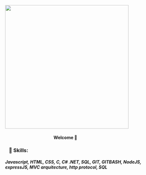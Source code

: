 <img style="width: 400px;" src="https://media0.giphy.com/media/Lny6Rw04nsOOc/giphy.gif?cid=ecf05e47k08b0l4wkypmw5qf08x6ed1iecsb7mseg7o1f7ms&rid=giphy.gif&ct=g" />
<h4>⠀⠀⠀⠀⠀⠀⠀⠀⠀⠀⠀⠀ ⠀⠀⠀Welcome 👋 </h4>

   
   
<h3>⠀🌟 Skills:</h3>

<h5>Javascript, HTML, CSS, C, C# .NET, SQL, GIT, GITBASH, NodeJS,<br>
   expressJS, MVC arquitecture, http protocol, SQL</h5>
         
